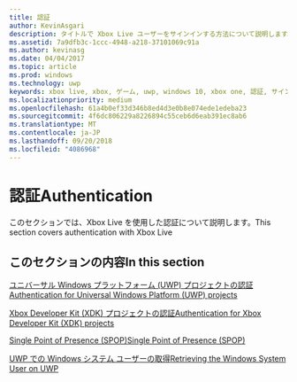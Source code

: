 ```yaml
---
title: 認証
author: KevinAsgari
description: タイトルで Xbox Live ユーザーをサインインする方法について説明します。
ms.assetid: 7a9dfb3c-1ccc-4948-a218-37101069c91a
ms.author: kevinasg
ms.date: 04/04/2017
ms.topic: article
ms.prod: windows
ms.technology: uwp
keywords: xbox live, xbox, ゲーム, uwp, windows 10, xbox one, 認証, サインイン
ms.localizationpriority: medium
ms.openlocfilehash: 61a4b0ef33d346b8ed4d3e0b8e074ede1edeba23
ms.sourcegitcommit: 4f6dc806229a8226894c55ceb6d6eab391ec8ab6
ms.translationtype: MT
ms.contentlocale: ja-JP
ms.lasthandoff: 09/20/2018
ms.locfileid: "4086968"
---
```

# <a name="authentication"></a><span data-ttu-id="6d22e-104">認証</span><span class="sxs-lookup"><span data-stu-id="6d22e-104">Authentication</span></span>

<span data-ttu-id="6d22e-105">このセクションでは、Xbox Live を使用した認証について説明します。</span><span class="sxs-lookup"><span data-stu-id="6d22e-105">This section covers authentication with Xbox Live</span></span>

## <a name="in-this-section"></a><span data-ttu-id="6d22e-106">このセクションの内容</span><span class="sxs-lookup"><span data-stu-id="6d22e-106">In this section</span></span>

[<span data-ttu-id="6d22e-107">ユニバーサル Windows プラットフォーム (UWP) プロジェクトの認証</span><span class="sxs-lookup"><span data-stu-id="6d22e-107">Authentication for Universal Windows Platform (UWP) projects</span></span>](authentication-for-UWP-projects.md)

[<span data-ttu-id="6d22e-108">Xbox Developer Kit (XDK) プロジェクトの認証</span><span class="sxs-lookup"><span data-stu-id="6d22e-108">Authentication for Xbox Developer Kit (XDK) projects</span></span>](authentication-for-XDK-projects.md)

[<span data-ttu-id="6d22e-109">Single Point of Presence (SPOP)</span><span class="sxs-lookup"><span data-stu-id="6d22e-109">Single Point of Presence (SPOP)</span></span>](single-point-of-presence.md)

[<span data-ttu-id="6d22e-110">UWP での Windows システム ユーザーの取得</span><span class="sxs-lookup"><span data-stu-id="6d22e-110">Retrieving the Windows System User on UWP</span></span>](retrieving-windows-system-user-on-UWP.md)

